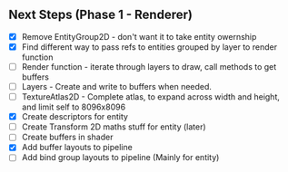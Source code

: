 ## Next Steps (Phase 1 - Renderer)
- [x] Remove EntityGroup2D - don't want it to take entity owernship
- [X] Find different way to pass refs to entities grouped by layer to render function
- [ ] Render function - iterate through layers to draw, call methods to get buffers
- [ ] Layers - Create and write to buffers when needed.
- [ ] TextureAtlas2D - Complete atlas, to expand across width and height, and limit self to 8096x8096
- [x] Create descriptors for entity
- [ ] Create Transform 2D maths stuff for entity (later)
- [ ] Create buffers in shader
- [x] Add buffer layouts to pipeline
- [ ] Add bind group layouts to pipeline (Mainly for entity)
